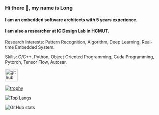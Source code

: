 ### Hi there 👋, my name is Long
#### I am an embedded software architects with 5 years experience.
#### I am also a researcher at IC Design Lab in HCMUT.

Research Interests: Pattern Recognition, Algorithm, Deep Learning, Real-time Embedded System.

Skills: C/C++, Python, Object Oriented Programming, Cuda Programming, Pytorch, Tensor Flow, Autosar.



[<img src='https://cdn.jsdelivr.net/npm/simple-icons@3.0.1/icons/github.svg' alt='github' height='40'>](https://github.com/MAK1647)  

[![trophy](https://github-profile-trophy.vercel.app/?username=MAK1647)](https://github.com/ryo-ma/github-profile-trophy)

[![Top Langs](https://github-readme-stats.vercel.app/api/top-langs/?username=MAK1647)](https://github.com/anuraghazra/github-readme-stats)

![GitHub stats](https://github-readme-stats.vercel.app/api?username=MAK1647&show_icons=true)  

